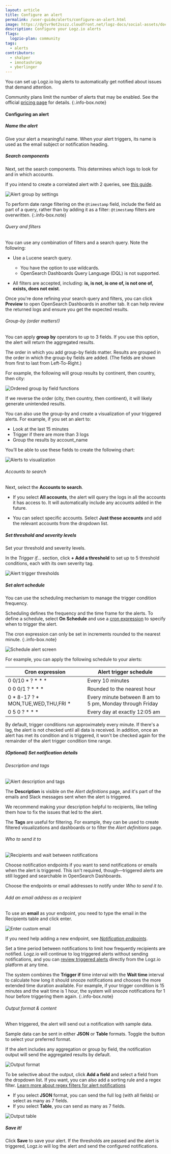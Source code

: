 ```yaml
---
layout: article
title: Configure an alert
permalink: /user-guide/alerts/configure-an-alert.html
image: https://dytvr9ot2sszz.cloudfront.net/logz-docs/social-assets/docs-social.jpg
description: Configure your Logz.io alerts
flags:
  logzio-plan: community
tags:
  - alerts
contributors:
  - shalper
  - imnotashrimp
  - yberlinger
---
```


You can set up Logz.io log alerts to automatically get notified about issues that demand attention.

Community plans limit the number of alerts that may be enabled. See the official [pricing page](https://logz.io/pricing/) for details.
{:.info-box.note}

#### Configuring an alert

<div class="tasklist">

##### Name the alert

Give your alert a meaningful name. When your alert triggers, its name is used as the email subject or notification heading.

##### Search components

Next, set the search components. This determines which logs to look for and in which accounts.

If you intend to create a correlated alert with 2 queries, see [this guide](/user-guide/alerts/correlated-alert/).


![Alert group by settings](https://dytvr9ot2sszz.cloudfront.net/logz-docs/alerts/alert-search-component_aug2021.gif)


<!-- info-box-start:info -->
To perform date range filtering on the `@timestamp` field, include the field as part of a query, 
rather than by adding it as a filter: `@timestamp` filters are overwritten.
{:.info-box.note}
<!-- info-box-end -->


###### Query and filters

You can use any combination of filters and a search query. Note the following:

* Use a Lucene search query.
  * You have the option to use wildcards.
  * OpenSearch Dashboards Query Language (DQL) is not supported.

* All filters are accepted, including: **is, is not, is one of, is not one of, exists, does not exist**.


Once you're done refining your search query and filters, you can
click **Preview** to open OpenSearch Dashboards in another tab. It can help review the returned logs and ensure you get the expected results.

###### Group-by (order matters!)

You can apply **group by** operators to up to 3 fields. If you use this option, the alert will return the aggregated results.

The order in which you add group-by fields matter. Results are grouped in the order in which the group-by fields are added. (The fields are shown from first to last from Left-To-Right.)

For example, the following will group results by continent, then country, then city:

![Ordered group by field functions](https://dytvr9ot2sszz.cloudfront.net/logz-docs/correlated-alerts/ordered-group-by_aug2021.png)

If we reverse the order (city, then country, then continent), it will likely generate unintended results.

You can also use the group-by and create a visualization of your triggered alerts. For example, if you set an alert to:

* Look at the last 15 minutes
* Trigger if there are more than 3 logs
* Group the results by account_name

You’ll be able to use these fields to create the following chart:

![Alerts to visualization](https://dytvr9ot2sszz.cloudfront.net/logz-docs/correlated-alerts/group-by-visualize.png)



###### Accounts to search

Next, select the **Accounts to search**. <!--An account is the equivalent of an Elasticsearch index.-->

* If you select **All accounts**, the alert will query the logs in all the accounts it has access to. It will automatically include any accounts added in the future.

* You can select specific accounts. Select **Just these accounts** and add the relevant accounts from the dropdown list.

##### Set threshold and severity levels

Set your threshold and severity levels.

In the _Trigger if..._ section, click **+ Add a threshold** to set up to 5 threshold conditions, each with its own severity tag.

![Alert trigger thresholds](https://dytvr9ot2sszz.cloudfront.net/logz-docs/alerts/alerts--trigger-settings_aug2021.png)

##### Set alert schedule

You can use the scheduling mechanism to manage the trigger condition frequency.

Scheduling defines the frequency and the time frame for the alerts. To define a schedule, select **On Schedule** and use a [cron expression](https://www.freeformatter.com/cron-expression-generator-quartz.html) to specify when to trigger the alert.

<!-- info-box-start:info -->
The cron expression can only be set in increments rounded to the nearest minute.
{:.info-box.note}
<!-- info-box-end -->

![Schedule alert screen](https://dytvr9ot2sszz.cloudfront.net/logz-docs/alerts/schedule-alert.png)

For example, you can apply the following schedule to your alerts:

| Cron expression                         | Alert trigger schedule |
|-----------------------------------------|------|
| 0 0/10 * ? * * *                        | Every 10 minutes |
| 0 0 0/1 ? * * *                         | Rounded to the nearest hour |
| 0 * 8-17 ? * MON,TUE,WED,THU,FRI *  | Every minute between 8 am to 5 pm, Monday through Friday |
| 0 5 0 ? * * *                           | Every day at exactly 12:05 am |

By default, trigger conditions run approximately every minute. If there's a lag, the alert is not checked until all data is received. In addition, once an alert has met its condition and is triggered, it won't be checked again for the remainder of the alert trigger condition time range.

##### _(Optional)_ Set notification details

###### Description and tags

![Alert description and tags](https://dytvr9ot2sszz.cloudfront.net/logz-docs/alerts/description-and-tags_aug2021.png)

The **Description** is visible on the _Alert definitions_ page, and it's part of the emails and Slack messages sent when the alert is triggered. 

We recommend making your description helpful to recipients, like telling them how to fix the issues that led to the alert.

The **Tags** are useful for filtering. For example, they can be used to create filtered visualizations and dashboards or to filter the _Alert definitions_ page.

###### Who to send it to

![Recipients and wait between notifications](https://dytvr9ot2sszz.cloudfront.net/logz-docs/alerts/recipients-and-wait_aug2021.png)

Choose notification endpoints if you want to send notifications or emails when the alert is triggered. This isn't required, though—triggered alerts are still logged and searchable in OpenSearch Dashboards.

Choose the endpoints or email addresses to notify under _Who to send it to_.

###### Add an email address as a recipient

To use an **email** as your endpoint, you need to type the email in the Recipients table and click enter.

![Enter custom email](https://dytvr9ot2sszz.cloudfront.net/logz-docs/alerts/add-custom-email.gif)


If you need help adding a new endpoint,
see [_Notification endpoints_]({{site.baseurl}}/user-guide/integrations/endpoints.html).

Set a time period between notifications to limit how frequently recipients are notified. Logz.io will continue to log triggered alerts without sending notifications, and you can [review triggered alerts](/user-guide/alerts/view-triggered-alerts.html) directly from the Logz.io platform at any time.

The system combines the **Trigger if** time interval with the **Wait time** interval to calculate how long it should snooze notifications and chooses the more extended time duration available. For example, if your trigger condition is 15 minutes and the wait time is 1 hour, the system will snooze notifications for 1 hour before triggering them again.
{:.info-box.note}

###### Output format & content

When triggered, the alert will send out a notification with sample data.

Sample data can be sent in either **JSON** or **Table** formats. Toggle the button to select your preferred format.

If the alert includes any aggregation or group by field, the notification output will send the aggregated results by default.

![Output format](https://dytvr9ot2sszz.cloudfront.net/logz-docs/alerts/output_aggregated_aug2021.png)

To be selective about the output, click **<i class="li li-plus"></i> Add a field** and select a field from the dropdown list. If you want, you can also add a sorting rule and a regex filter. [Learn more about regex filters for alert notifications](/user-guide/alerts/regex-filters.html)

  * If you select **JSON** format, you can send the full log (with all fields) or select as many as 7 fields.
  * If you select **Table**, you can send as many as 7 fields.

![Output table](https://dytvr9ot2sszz.cloudfront.net/logz-docs/alerts/output-formats_aug2021.gif)

##### Save it!

Click **Save** to save your alert.
If the thresholds are passed and the alert is triggered,
Logz.io will log the alert and send the configured notifications.

</div>
